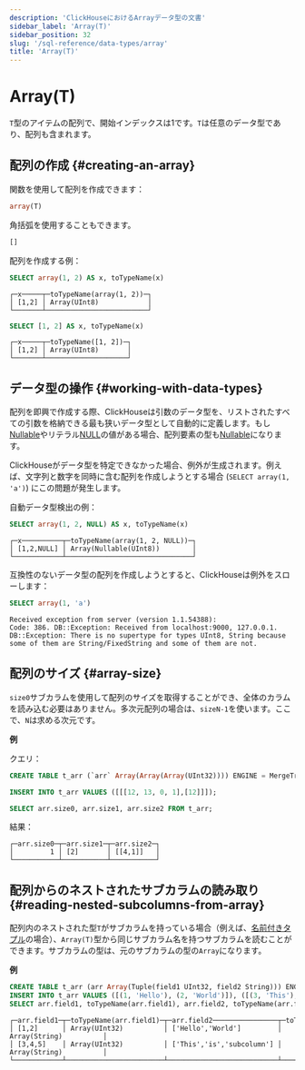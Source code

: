 ```yaml
---
description: 'ClickHouseにおけるArrayデータ型の文書'
sidebar_label: 'Array(T)'
sidebar_position: 32
slug: '/sql-reference/data-types/array'
title: 'Array(T)'
---
```



# Array(T)

`T`型のアイテムの配列で、開始インデックスは1です。`T`は任意のデータ型であり、配列も含まれます。

## 配列の作成 {#creating-an-array}

関数を使用して配列を作成できます：

```sql
array(T)
```

角括弧を使用することもできます。

```sql
[]
```

配列を作成する例：

```sql
SELECT array(1, 2) AS x, toTypeName(x)
```

```text
┌─x─────┬─toTypeName(array(1, 2))─┐
│ [1,2] │ Array(UInt8)            │
└───────┴─────────────────────────┘
```

```sql
SELECT [1, 2] AS x, toTypeName(x)
```

```text
┌─x─────┬─toTypeName([1, 2])─┐
│ [1,2] │ Array(UInt8)       │
└───────┴────────────────────┘
```

## データ型の操作 {#working-with-data-types}

配列を即興で作成する際、ClickHouseは引数のデータ型を、リストされたすべての引数を格納できる最も狭いデータ型として自動的に定義します。もし[Nullable](/sql-reference/data-types/nullable)やリテラル[NULL](/operations/settings/formats#input_format_null_as_default)の値がある場合、配列要素の型も[Nullable](../../sql-reference/data-types/nullable.md)になります。

ClickHouseがデータ型を特定できなかった場合、例外が生成されます。例えば、文字列と数字を同時に含む配列を作成しようとする場合 (`SELECT array(1, 'a')`) にこの問題が発生します。

自動データ型検出の例：

```sql
SELECT array(1, 2, NULL) AS x, toTypeName(x)
```

```text
┌─x──────────┬─toTypeName(array(1, 2, NULL))─┐
│ [1,2,NULL] │ Array(Nullable(UInt8))        │
└────────────┴───────────────────────────────┘
```

互換性のないデータ型の配列を作成しようとすると、ClickHouseは例外をスローします：

```sql
SELECT array(1, 'a')
```

```text
Received exception from server (version 1.1.54388):
Code: 386. DB::Exception: Received from localhost:9000, 127.0.0.1. DB::Exception: There is no supertype for types UInt8, String because some of them are String/FixedString and some of them are not.
```

## 配列のサイズ {#array-size}

`size0`サブカラムを使用して配列のサイズを取得することができ、全体のカラムを読み込む必要はありません。多次元配列の場合は、`sizeN-1`を使います。ここで、`N`は求める次元です。

**例**

クエリ：

```sql
CREATE TABLE t_arr (`arr` Array(Array(Array(UInt32)))) ENGINE = MergeTree ORDER BY tuple();

INSERT INTO t_arr VALUES ([[[12, 13, 0, 1],[12]]]);

SELECT arr.size0, arr.size1, arr.size2 FROM t_arr;
```

結果：

```text
┌─arr.size0─┬─arr.size1─┬─arr.size2─┐
│         1 │ [2]       │ [[4,1]]   │
└───────────┴───────────┴───────────┘
```

## 配列からのネストされたサブカラムの読み取り {#reading-nested-subcolumns-from-array}

配列内のネストされた型`T`がサブカラムを持っている場合（例えば、[名前付きタプル](./tuple.md)の場合）、`Array(T)`型から同じサブカラム名を持つサブカラムを読むことができます。サブカラムの型は、元のサブカラムの型の`Array`になります。

**例**

```sql
CREATE TABLE t_arr (arr Array(Tuple(field1 UInt32, field2 String))) ENGINE = MergeTree ORDER BY tuple();
INSERT INTO t_arr VALUES ([(1, 'Hello'), (2, 'World')]), ([(3, 'This'), (4, 'is'), (5, 'subcolumn')]);
SELECT arr.field1, toTypeName(arr.field1), arr.field2, toTypeName(arr.field2) from t_arr;
```

```test
┌─arr.field1─┬─toTypeName(arr.field1)─┬─arr.field2────────────────┬─toTypeName(arr.field2)─┐
│ [1,2]      │ Array(UInt32)          │ ['Hello','World']         │ Array(String)          │
│ [3,4,5]    │ Array(UInt32)          │ ['This','is','subcolumn'] │ Array(String)          │
└────────────┴────────────────────────┴───────────────────────────┴────────────────────────┘
```
